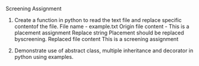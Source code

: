Screening Assignment
1. Create a function in python to read the text file and replace specific contentof the file.
File name  - example.txt
Origin file content  - This is a placement assignment
Replace string Placement should be replaced byscreening.
Replaced file content This is a screening assignment

2. Demonstrate use of abstract class, multiple inheritance and decorator in python using examples.
